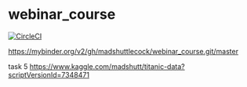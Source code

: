 # webinar_course

[![CircleCI](https://circleci.com/gh/madshuttlecock/webinar_course.svg?style=svg)](https://circleci.com/gh/madshuttlecock/webinar_course) 

https://mybinder.org/v2/gh/madshuttlecock/webinar_course.git/master 

task 5 https://www.kaggle.com/madshutt/titanic-data?scriptVersionId=7348471
